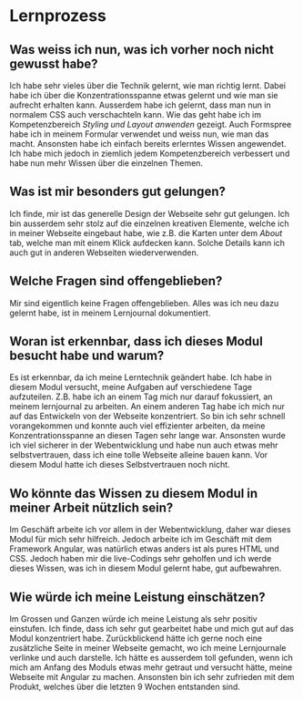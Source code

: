 # Lernprozess

## Was weiss ich nun, was ich vorher noch nicht gewusst habe?

Ich habe sehr vieles über die Technik gelernt, wie man richtig lernt. Dabei habe ich über die Konzentrationsspanne etwas gelernt und wie man sie aufrecht erhalten kann. Ausserdem habe ich gelernt, dass man nun in normalem CSS auch verschachteln kann. Wie das geht habe ich im Kompetenzbereich *Styling und Layout anwenden* gezeigt. Auch Formspree habe ich in meinem Formular verwendet und weiss nun, wie man das macht. Ansonsten habe ich einfach bereits erlerntes Wissen angewendet. Ich habe mich jedoch in ziemlich jedem Kompetenzbereich verbessert und habe nun mehr Wissen über die einzelnen Themen. 

## Was ist mir besonders gut gelungen?

Ich finde, mir ist das generelle Design der Webseite sehr gut gelungen. Ich bin ausserdem sehr stolz auf die einzelnen kreativen Elemente, welche ich in meiner Webseite eingebaut habe, wie z.B. die Karten unter dem *About* tab, welche man mit einem Klick aufdecken kann. Solche Details kann ich auch gut in anderen Webseiten wiederverwenden. 

## Welche Fragen sind offengeblieben?

Mir sind eigentlich keine Fragen offengeblieben. Alles was ich neu dazu gelernt habe, ist in meinem Lernjournal dokumentiert.

## Woran ist erkennbar, dass ich dieses Modul besucht habe und warum?

Es ist erkennbar, da ich meine Lerntechnik geändert habe. Ich habe in diesem Modul versucht, meine Aufgaben auf verschiedene Tage aufzuteilen. Z.B. habe ich an einem Tag mich nur darauf fokussiert, an meinem lernjournal zu arbeiten. An einem anderen Tag habe ich mich nur auf das Entwickeln von der Webseite konzentriert. So bin ich sehr schnell vorangekommen und konnte auch viel effizienter arbeiten, da meine Konzentrationsspanne an diesen Tagen sehr lange war. Ansonsten wurde ich viel sicherer in der Webentwicklung und habe nun auch etwas mehr selbstvertrauen, dass ich eine tolle Webseite alleine bauen kann. Vor diesem Modul hatte ich dieses Selbstvertrauen noch nicht.


## Wo könnte das Wissen zu diesem Modul in meiner Arbeit nützlich sein?

Im Geschäft arbeite ich vor allem in der Webentwicklung, daher war dieses Modul für mich sehr hilfreich. Jedoch arbeite ich im Geschäft mit dem Framework Angular, was natürlich etwas anders ist als pures HTML und CSS. Jedoch haben mir die live-Codings sehr geholfen und ich werde dieses Wissen, was ich in diesem Modul gelernt habe, gut aufbewahren.

## Wie würde ich meine Leistung einschätzen?

Im Grossen und Ganzen würde ich meine Leistung als sehr positiv einstufen. Ich finde, dass ich sehr gut gearbeitet habe und mich gut auf das Modul konzentriert habe. Zurückblickend hätte ich gerne noch eine zusätzliche Seite in meiner Webseite gemacht, wo ich meine Lernjournale verlinke und auch darstelle. Ich hätte es ausserdem toll gefunden, wenn ich mich am Anfang des Moduls etwas mehr getraut und versucht hätte, meine Webseite mit Angular zu machen. Ansonsten bin ich sehr zufrieden mit dem Produkt, welches über die letzten 9 Wochen entstanden sind.  
